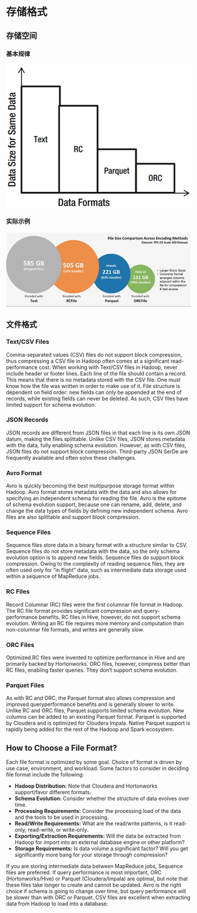 # 存储格式
## 存储空间
### 基本规律
![](../img/datatype_size.png)
### 实际示例
![](../img/datatype_size_exp.jpg)

## 文件格式

### Text/CSV Files
Comma-separated values (CSV) files do not support block compression, thus
compressing a CSV file in Hadoop often comes at a significant read-performance cost.
When working with Text/CSV files in Hadoop, never include header or footer lines. Each
line of the file should contain a record. This means that there is no metadata stored
with the CSV file. One must know how the file was written in order to make use of it. File
structure is dependent on field order: new fields can only be appended at the end of
records, while existing fields can never be deleted. As such, CSV files have limited support
for schema evolution.

### JSON Records
JSON records are different from JSON files in that each line is its own JSON datum,
making the files splittable. Unlike CSV files, JSON stores metadata with the data, fully
enabling schema evolution. However, as with CSV files, JSON files do not support block
compression. Third-party JSON SerDe are frequently available and often solve these challenges.

### Avro Format
Avro is quickly becoming the best multipurpose storage format within Hadoop. Avro
format stores metadata with the data and also allows for specifying an independent
schema for reading the file. Avro is the epitome of schema evolution support, because one
can rename, add, delete, and change the data types of fields by defining new independent
schema. Avro files are also splittable and support block compression.

### Sequence Files
Sequence files store data in a binary format with a structure similar to CSV. Sequence files
do not store metadata with the data, so the only schema evolution option is to append
new fields. Sequence files do support block compression. Owing to the complexity of
reading sequence files, they are often used only for “in flight” data, such as intermediate
data storage used within a sequence of MapReduce jobs.

### RC Files
Record Columnar (RC) files were the first columnar file format in Hadoop. The RC file
format provides significant compression and query-performance benefits. RC files
in Hive, however, do not support schema evolution. Writing an RC file requires more
memory and computation than non-columnar file formats, and writes are generally slow.

### ORC Files
Optimized RC files were invented to optimize performance in Hive and are primarily
backed by Hortonworks. ORC files, however, compress better than RC files, enabling
faster queries. They don’t support schema evolution.

### Parquet Files
As with RC and ORC, the Parquet format also allows compression and improved queryperformance benefits and is generally slower to write. Unlike RC and ORC files, Parquet
supports limited schema evolution. New columns can be added to an existing Parquet
format. Parquet is supported by Cloudera and is optimized for Cloudera Impala. Native
Parquet support is rapidly being added for the rest of the Hadoop and Spark ecosystem.

## How to Choose a File Format?
Each file format is optimized by some goal. Choice of format is driven by use case,
environment, and workload. Some factors to consider in deciding file format include the
following:
* **Hadoop Distribution:** Note that Cloudera and Hortonworks
support/favor different formats.
* **Schema Evolution:** Consider whether the structure of data evolves
over time.
* **Processing Requirements:** Consider the processing load of the data
and the tools to be used in processing.
* **Read/Write Requirements:** What are the read/write patterns, is it
read-only, read-write, or write-only.
* **Exporting/Extraction Requirements:** Will the data be extracted
from Hadoop for import into an external database engine or other
platform?
* **Storage Requirements:** Is data volume a significant factor?
Will you get significantly more bang for your storage through
compression?

If you are storing intermediate data between MapReduce jobs, Sequence files are
preferred. If query performance is most important, ORC (Hortonworks/Hive) or Parquet
(Cloudera/Impala) are optimal, but note that these files take longer to create and cannot
be updated.
Avro is the right choice if schema is going to change over time, but query
performance will be slower than with ORC or Parquet. CSV files are excellent when
extracting data from Hadoop to load into a database.